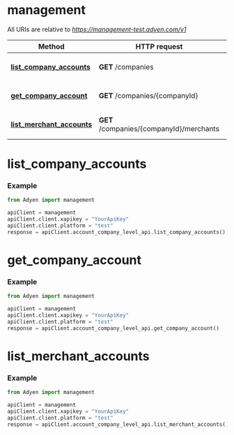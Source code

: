 # management

All URIs are relative to *https://management-test.adyen.com/v1*

Method | HTTP request | Description
------------- | ------------- | -------------
[**list_company_accounts**](AccountCompanyLevelApi.md#list_company_accounts) | **GET** /companies | Get a list of company accounts
[**get_company_account**](AccountCompanyLevelApi.md#get_company_account) | **GET** /companies/{companyId} | Get a company account
[**list_merchant_accounts**](AccountCompanyLevelApi.md#list_merchant_accounts) | **GET** /companies/{companyId}/merchants | Get a list of merchant accounts




# list_company_accounts
### Example

```python
from Adyen import management

apiClient = management
apiClient.client.xapikey = "YourApiKey"
apiClient.client.platform = "test"
response = apiClient.account_company_level_api.list_company_accounts()

```




# get_company_account
### Example

```python
from Adyen import management

apiClient = management
apiClient.client.xapikey = "YourApiKey"
apiClient.client.platform = "test"
response = apiClient.account_company_level_api.get_company_account()

```




# list_merchant_accounts
### Example

```python
from Adyen import management

apiClient = management
apiClient.client.xapikey = "YourApiKey"
apiClient.client.platform = "test"
response = apiClient.account_company_level_api.list_merchant_accounts()

```


